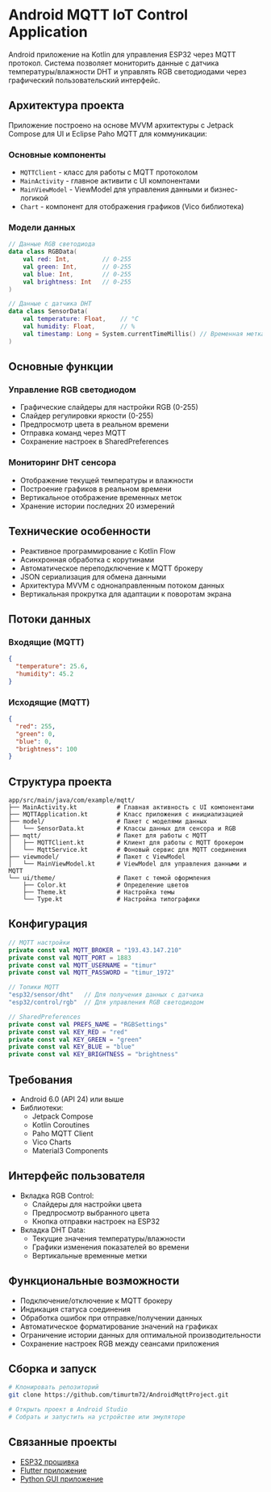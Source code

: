 # Android MQTT IoT Control Application

Android приложение на Kotlin для управления ESP32 через MQTT протокол. Система позволяет мониторить данные с датчика температуры/влажности DHT и управлять RGB светодиодами через графический пользовательский интерфейс.

## Архитектура проекта

Приложение построено на основе MVVM архитектуры с Jetpack Compose для UI и Eclipse Paho MQTT для коммуникации:

### Основные компоненты
- `MQTTClient` - класс для работы с MQTT протоколом
- `MainActivity` - главное активити с UI компонентами
- `MainViewModel` - ViewModel для управления данными и бизнес-логикой
- `Chart` - компонент для отображения графиков (Vico библиотека)

### Модели данных
```kotlin
// Данные RGB светодиода
data class RGBData(
    val red: Int,         // 0-255
    val green: Int,       // 0-255
    val blue: Int,        // 0-255
    val brightness: Int   // 0-255
)

// Данные с датчика DHT
data class SensorData(
    val temperature: Float,    // °C
    val humidity: Float,       // %
    val timestamp: Long = System.currentTimeMillis() // Временная метка
)
```

## Основные функции

### Управление RGB светодиодом
- Графические слайдеры для настройки RGB (0-255)
- Слайдер регулировки яркости (0-255)
- Предпросмотр цвета в реальном времени
- Отправка команд через MQTT
- Сохранение настроек в SharedPreferences

### Мониторинг DHT сенсора
- Отображение текущей температуры и влажности
- Построение графиков в реальном времени
- Вертикальное отображение временных меток
- Хранение истории последних 20 измерений

## Технические особенности
- Реактивное программирование с Kotlin Flow
- Асинхронная обработка с корутинами
- Автоматическое переподключение к MQTT брокеру
- JSON сериализация для обмена данными
- Архитектура MVVM с однонаправленным потоком данных
- Вертикальная прокрутка для адаптации к поворотам экрана

## Потоки данных

### Входящие (MQTT)
```json
{
  "temperature": 25.6,
  "humidity": 45.2
}
```

### Исходящие (MQTT)
```json
{
  "red": 255,
  "green": 0,
  "blue": 0,
  "brightness": 100
}
```

## Структура проекта
```plaintext
app/src/main/java/com/example/mqtt/
├── MainActivity.kt           # Главная активность с UI компонентами
├── MQTTApplication.kt        # Класс приложения с инициализацией
├── model/                    # Пакет с моделями данных
│   └── SensorData.kt         # Классы данных для сенсора и RGB
├── mqtt/                     # Пакет для работы с MQTT
│   ├── MQTTClient.kt         # Клиент для работы с MQTT брокером
│   └── MqttService.kt        # Фоновый сервис для MQTT соединения
├── viewmodel/                # Пакет с ViewModel
│   └── MainViewModel.kt      # ViewModel для управления данными и MQTT
└── ui/theme/                 # Пакет с темой оформления
    ├── Color.kt              # Определение цветов
    ├── Theme.kt              # Настройка темы
    └── Type.kt               # Настройка типографики
```

## Конфигурация
```kotlin
// MQTT настройки
private const val MQTT_BROKER = "193.43.147.210"
private const val MQTT_PORT = 1883
private const val MQTT_USERNAME = "timur"
private const val MQTT_PASSWORD = "timur_1972"

// Топики MQTT
"esp32/sensor/dht"   // Для получения данных с датчика
"esp32/control/rgb"  // Для управления RGB светодиодом

// SharedPreferences
private const val PREFS_NAME = "RGBSettings"
private const val KEY_RED = "red"
private const val KEY_GREEN = "green"
private const val KEY_BLUE = "blue"
private const val KEY_BRIGHTNESS = "brightness"
```

## Требования
- Android 6.0 (API 24) или выше
- Библиотеки:
  - Jetpack Compose
  - Kotlin Coroutines
  - Paho MQTT Client
  - Vico Charts
  - Material3 Components

## Интерфейс пользователя
- Вкладка RGB Control:
  - Слайдеры для настройки цвета
  - Предпросмотр выбранного цвета
  - Кнопка отправки настроек на ESP32
- Вкладка DHT Data:
  - Текущие значения температуры/влажности
  - Графики изменения показателей во времени
  - Вертикальные временные метки

## Функциональные возможности
- Подключение/отключение к MQTT брокеру
- Индикация статуса соединения
- Обработка ошибок при отправке/получении данных
- Автоматическое форматирование значений на графиках
- Ограничение истории данных для оптимальной производительности
- Сохранение настроек RGB между сеансами приложения

## Сборка и запуск
```bash
# Клонировать репозиторий
git clone https://github.com/timurtm72/AndroidMqttProject.git

# Открыть проект в Android Studio
# Собрать и запустить на устройстве или эмуляторе
```

## Связанные проекты
- [ESP32 прошивка](https://github.com/timurtm72/esp_idf_esp32_mqtt_android)
- [Flutter приложение](https://github.com/timurtm72/flutter_android_mqtt_python_esp32)
- [Python GUI приложение](https://github.com/timurtm72/python_mqtt_esp32_android)
